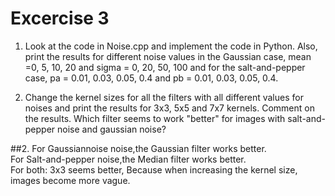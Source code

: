 # Excercise 3
1. Look at the code in Noise.cpp and implement the code in Python. Also, print the results for different noise values in the Gaussian case,  mean =0, 5, 10, 20 and sigma = 0, 20, 50, 100 and for the salt-and-pepper case, pa = 0.01, 0.03, 0.05, 0.4 and pb = 0.01, 0.03, 0.05, 0.4.

2. Change the kernel sizes for all the filters with all different values for noises and print the results for 3x3, 5x5 and 7x7 kernels. Comment on the results. Which filter seems to work "better" for images with salt-and-pepper noise and gaussian noise?  

##2.
For Gaussiannoise noise,the Gaussian filter works better.  
For Salt-and-pepper noise,the Median filter works better.  
For both: 3x3 seems better, 
Because when increasing the kernel size, images become more vague.
